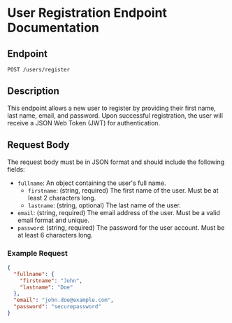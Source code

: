 # User Registration Endpoint Documentation

## Endpoint
`POST /users/register`

## Description
This endpoint allows a new user to register by providing their first name, last name, email, and password. Upon successful registration, the user will receive a JSON Web Token (JWT) for authentication.

## Request Body
The request body must be in JSON format and should include the following fields:

- `fullname`: An object containing the user's full name.
  - `firstname`: (string, required) The first name of the user. Must be at least 2 characters long.
  - `lastname`: (string, optional) The last name of the user.
- `email`: (string, required) The email address of the user. Must be a valid email format and unique.
- `password`: (string, required) The password for the user account. Must be at least 6 characters long.

### Example Request
```json
{
  "fullname": {
    "firstname": "John",
    "lastname": "Doe"
  },
  "email": "john.doe@example.com",
  "password": "securepassword"
}